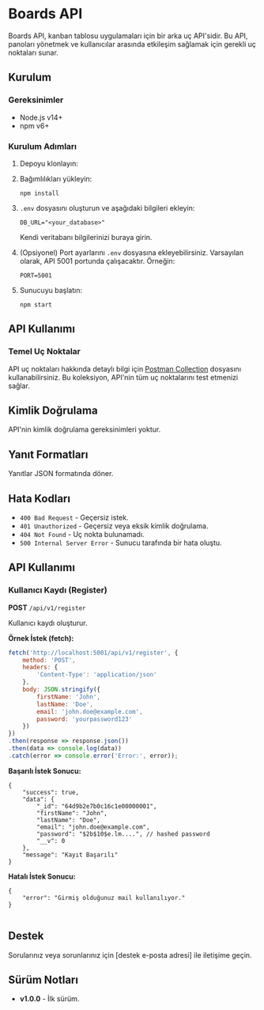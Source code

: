 # Boards API

Boards API, kanban tablosu uygulamaları için bir arka uç API'sidir. Bu API, panoları yönetmek ve kullanıcılar arasında etkileşim sağlamak için gerekli uç noktaları sunar.

## Kurulum

### Gereksinimler

- Node.js v14+
- npm v6+

### Kurulum Adımları

1. Depoyu klonlayın:

2. Bağımlılıkları yükleyin:
    ```
    npm install
    ```

3. `.env` dosyasını oluşturun ve aşağıdaki bilgileri ekleyin:
    ```env
    DB_URL="<your_database>"
    ```
    Kendi veritabanı bilgilerinizi buraya girin.

4. (Opsiyonel) Port ayarlarını `.env` dosyasına ekleyebilirsiniz. Varsayılan olarak, API 5001 portunda çalışacaktır. Örneğin:
    ```env
    PORT=5001
    ```

5. Sunucuyu başlatın:
    ```
    npm start
    ```

## API Kullanımı

### Temel Uç Noktalar

API uç noktaları hakkında detaylı bilgi için [Postman Collection](https://github.com/mertalitosun/kanban-task/tree/main/postman) dosyasını kullanabilirsiniz. Bu koleksiyon, API'nin tüm uç noktalarını test etmenizi sağlar.

## Kimlik Doğrulama

API'nin kimlik doğrulama gereksinimleri yoktur.

## Yanıt Formatları

Yanıtlar JSON formatında döner.

## Hata Kodları

- `400 Bad Request` - Geçersiz istek.
- `401 Unauthorized` - Geçersiz veya eksik kimlik doğrulama.
- `404 Not Found` - Uç nokta bulunamadı.
- `500 Internal Server Error` - Sunucu tarafında bir hata oluştu.

## API Kullanımı

### Kullanıcı Kaydı (Register)

**POST** `/api/v1/register`

Kullanıcı kaydı oluşturur.

**Örnek İstek (fetch):**
```javascript
fetch('http://localhost:5001/api/v1/register', {
    method: 'POST',
    headers: {
        'Content-Type': 'application/json'
    },
    body: JSON.stringify({
        firstName: 'John',
        lastName: 'Doe',
        email: 'john.doe@example.com',
        password: 'yourpassword123'
    })
})
.then(response => response.json())
.then(data => console.log(data))
.catch(error => console.error('Error:', error));
```
**Başarılı İstek Sonucu:**
```
{
    "success": true,
    "data": {
        "_id": "64d9b2e7b0c16c1e00000001",
        "firstName": "John",
        "lastName": "Doe",
        "email": "john.doe@example.com",
        "password": "$2b$10$e.lm....", // hashed password
        "__v": 0
    },
    "message": "Kayıt Başarılı"
}

```

**Hatalı İstek Sonucu:**
```
{
    "error": "Girmiş olduğunuz mail kullanılıyor."
}


```

## Destek

Sorularınız veya sorunlarınız için [destek e-posta adresi] ile iletişime geçin.

## Sürüm Notları

- **v1.0.0** - İlk sürüm.
